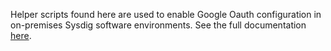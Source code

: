 Helper scripts found here are used to enable Google Oauth configuration in on-premises Sysdig software environments. See the full documentation [here](https://sysdigdocs.atlassian.net/wiki/spaces/Platform/pages/206405732/Google+OAuth+On-Prem).
